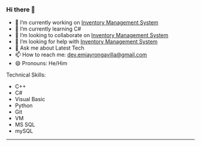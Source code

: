 ### Hi there 👋

<!--
**Yajme/Yajme** is a ✨ _special_ ✨ repository because its `README.md` (this file) appears on your GitHub profile.

Here are some ideas to get you started:


-->
- 🔭 I’m currently working on [Inventory Management System](https://github.com/Yajme/Inventory-Management-System)
- 🌱 I’m currently learning C#
- 👯 I’m looking to collaborate on [Inventory Management System](https://github.com/Yajme/Inventory-Management-System)
- 🤔 I’m looking for help with [Inventory Management System](https://github.com/Yajme/Inventory-Management-System)
- 💬 Ask me about Latest Tech
- 📫 How to reach me: dev.emjayrongavilla@gmail.com
- 😄 Pronouns: He/Him

Technical Skills:
* C++
* C#
* Visual Basic
* Python
* Git
* VM
* MS SQL
* mySQL
---


